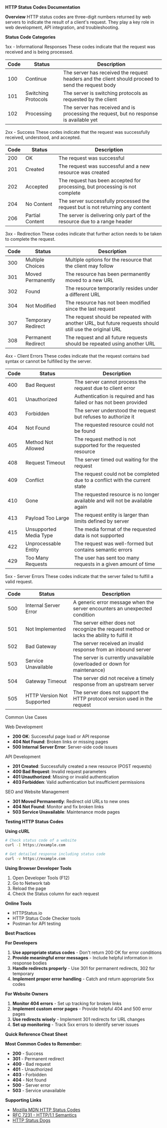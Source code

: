 **HTTP Status Codes Documentation**

**Overview**
HTTP status codes are three-digit numbers returned by web servers to indicate the result of a client's request. 
They play a key role in web development, API integration, and troubleshooting.

**Status Code Categories**

1xx - Informational Responses
These codes indicate that the request was received and is being processed.

| Code | Status | Description |
|------|--------|-------------|
| 100 | Continue | The server has received the request headers and the client should proceed to send the request body |
| 101 | Switching Protocols | The server is switching protocols as requested by the client |
| 102 | Processing | The server has received and is processing the request, but no response is available yet |

2xx - Success
These codes indicate that the request was successfully received, understood, and accepted.

| Code | Status | Description |
|------|--------|-------------|
| 200 | OK | The request was successful |
| 201 | Created | The request was successful and a new resource was created |
| 202 | Accepted | The request has been accepted for processing, but processing is not complete |
| 204 | No Content | The server successfully processed the request but is not returning any content |
| 206 | Partial Content | The server is delivering only part of the resource due to a range header |

3xx - Redirection
These codes indicate that further action needs to be taken to complete the request.

| Code | Status | Description |
|------|--------|-------------|
| 300 | Multiple Choices | Multiple options for the resource that the client may follow |
| 301 | Moved Permanently | The resource has been permanently moved to a new URL |
| 302 | Found | The resource temporarily resides under a different URL |
| 304 | Not Modified | The resource has not been modified since the last request |
| 307 | Temporary Redirect | The request should be repeated with another URL, but future requests should still use the original URL |
| 308 | Permanent Redirect | The request and all future requests should be repeated using another URL |

4xx - Client Errors
These codes indicate that the request contains bad syntax or cannot be fulfilled by the server.

| Code | Status | Description |
|------|--------|-------------|
| 400 | Bad Request | The server cannot process the request due to client error |
| 401 | Unauthorized | Authentication is required and has failed or has not been provided |
| 403 | Forbidden | The server understood the request but refuses to authorize it |
| 404 | Not Found | The requested resource could not be found |
| 405 | Method Not Allowed | The request method is not supported for the requested resource |
| 408 | Request Timeout | The server timed out waiting for the request |
| 409 | Conflict | The request could not be completed due to a conflict with the current state |
| 410 | Gone | The requested resource is no longer available and will not be available again |
| 413 | Payload Too Large | The request entity is larger than limits defined by server |
| 415 | Unsupported Media Type | The media format of the requested data is not supported |
| 422 | Unprocessable Entity | The request was well-formed but contains semantic errors |
| 429 | Too Many Requests | The user has sent too many requests in a given amount of time |

5xx - Server Errors
These codes indicate that the server failed to fulfill a valid request.

| Code | Status | Description |
|------|--------|-------------|
| 500 | Internal Server Error | A generic error message when the server encounters an unexpected condition |
| 501 | Not Implemented | The server either does not recognize the request method or lacks the ability to fulfill it |
| 502 | Bad Gateway | The server received an invalid response from an inbound server |
| 503 | Service Unavailable | The server is currently unavailable (overloaded or down for maintenance) |
| 504 | Gateway Timeout | The server did not receive a timely response from an upstream server |
| 505 | HTTP Version Not Supported | The server does not support the HTTP protocol version used in the request |

Common Use Cases

Web Development
- **200 OK**: Successful page load or API response
- **404 Not Found**: Broken links or missing pages
- **500 Internal Server Error**: Server-side code issues

API Development
- **201 Created**: Successfully created a new resource (POST requests)
- **400 Bad Request**: Invalid request parameters
- **401 Unauthorized**: Missing or invalid authentication
- **403 Forbidden**: Valid authentication but insufficient permissions

SEO and Website Management
- **301 Moved Permanently**: Redirect old URLs to new ones
- **404 Not Found**: Monitor and fix broken links
- **503 Service Unavailable**: Maintenance mode pages

**Testing HTTP Status Codes**

**Using cURL**
```bash
# Check status code of a website
curl -I https://example.com

# Get detailed response including status code
curl -v https://example.com
```

**Using Browser Developer Tools**
1. Open Developer Tools (F12)
2. Go to Network tab
3. Reload the page
4. Check the Status column for each request

**Online Tools**
- HTTPStatus.io
- HTTP Status Code Checker tools
- Postman for API testing

**Best Practices**

**For Developers**
1. **Use appropriate status codes** - Don't return 200 OK for error conditions
2. **Provide meaningful error messages** - Include helpful information in response bodies
3. **Handle redirects properly** - Use 301 for permanent redirects, 302 for temporary
4. **Implement proper error handling** - Catch and return appropriate 5xx codes

**For Website Owners**
1. **Monitor 404 errors** - Set up tracking for broken links
2. **Implement custom error pages** - Provide helpful 404 and 500 error pages
3. **Use redirects wisely** - Implement 301 redirects for URL changes
4. **Set up monitoring** - Track 5xx errors to identify server issues

**Quick Reference Cheat Sheet**

**Most Common Codes to Remember:**
- **200** - Success
- **301** - Permanent redirect
- **400** - Bad request
- **401** - Unauthorized
- **403** - Forbidden
- **404** - Not found
- **500** - Server error
- **503** - Service unavailable

**Supporting Links**
- [Mozilla MDN HTTP Status Codes](https://developer.mozilla.org/en-US/docs/Web/HTTP/Status)
- [RFC 7231 - HTTP/1.1 Semantics](https://tools.ietf.org/html/rfc7231)
- [HTTP Status Dogs](https://httpstatusdogs.com/)
